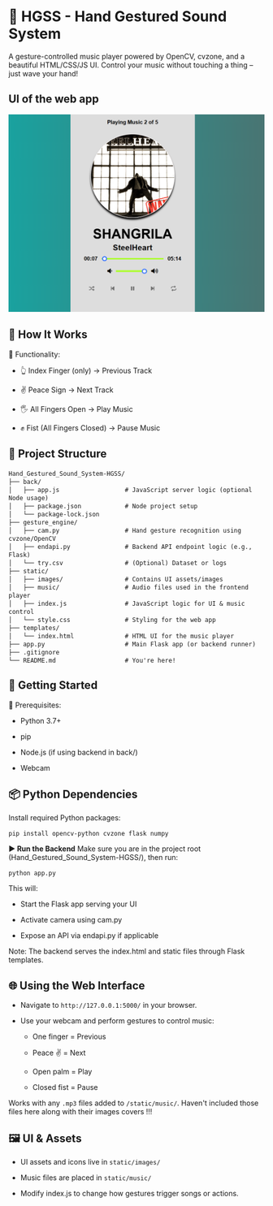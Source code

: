 # **🎵 HGSS - Hand Gestured Sound System**
A gesture-controlled music player powered by OpenCV, cvzone, and a beautiful HTML/CSS/JS UI.
Control your music without touching a thing – just wave your hand!

## UI of the web app
![UI Preview](static/images/UI.png)



## **🧠 How It Works**
🎯 Functionality:
* 👆 Index Finger (only) → Previous Track

* ✌️ Peace Sign → Next Track

* 🖐️ All Fingers Open → Play Music

* ✊ Fist (All Fingers Closed) → Pause Music

## **📂 Project Structure**
```
Hand_Gestured_Sound_System-HGSS/
├── back/
│   ├── app.js                  # JavaScript server logic (optional Node usage)
│   ├── package.json            # Node project setup
│   └── package-lock.json
├── gesture_engine/
│   ├── cam.py                  # Hand gesture recognition using cvzone/OpenCV
│   ├── endapi.py               # Backend API endpoint logic (e.g., Flask)
│   └── try.csv                 # (Optional) Dataset or logs
├── static/
│   ├── images/                 # Contains UI assets/images
│   ├── music/                  # Audio files used in the frontend player
│   ├── index.js                # JavaScript logic for UI & music control
│   └── style.css               # Styling for the web app
├── templates/
│   └── index.html              # HTML UI for the music player
├── app.py                      # Main Flask app (or backend runner)
├── .gitignore
└── README.md                   # You're here!
```

## 🚀 Getting Started
🔧 Prerequisites:
* Python 3.7+

* pip

* Node.js (if using backend in back/)

* Webcam

## **📦 Python Dependencies**
Install required Python packages:
```
pip install opencv-python cvzone flask numpy
```
**▶️ Run the Backend**
Make sure you are in the project root (Hand_Gestured_Sound_System-HGSS/), then run:
```
python app.py
```
This will:

- Start the Flask app serving your UI

- Activate camera using cam.py

- Expose an API via endapi.py if applicable

Note: The backend serves the index.html and static files through Flask templates.

## **🌐 Using the Web Interface**
- Navigate to `http://127.0.0.1:5000/` in your browser.

- Use your webcam and perform gestures to control music:

  - One finger = Previous

  - Peace ✌️ = Next

  - Open palm = Play

  - Closed fist = Pause

Works with any `.mp3` files added to `/static/music/`. Haven't included those files here along with their images covers !!!

## 🖼️ UI & Assets
- UI assets and icons live in `static/images/`

- Music files are placed in `static/music/`

- Modify index.js to change how gestures trigger songs or actions.
  
